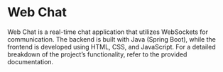 # Web Chat

Web Chat is a real-time chat application that utilizes WebSockets for communication. The backend is built with Java (Spring Boot), while the frontend is developed using HTML, CSS, and JavaScript. For a detailed breakdown of the project’s functionality, refer to the provided documentation.
